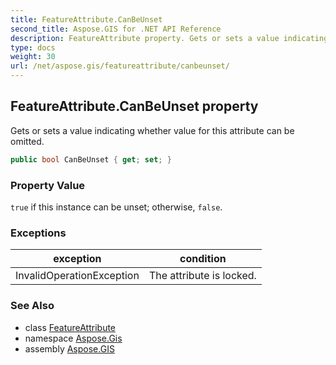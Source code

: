 ```yaml
---
title: FeatureAttribute.CanBeUnset
second_title: Aspose.GIS for .NET API Reference
description: FeatureAttribute property. Gets or sets a value indicating whether value for this attribute can be omitted.
type: docs
weight: 30
url: /net/aspose.gis/featureattribute/canbeunset/
---
```

## FeatureAttribute.CanBeUnset property

Gets or sets a value indicating whether value for this attribute can be omitted.

```csharp
public bool CanBeUnset { get; set; }
```

### Property Value

`true` if this instance can be unset; otherwise, `false`.

### Exceptions

| exception | condition |
| --- | --- |
| InvalidOperationException | The attribute is locked. |

### See Also

* class [FeatureAttribute](../)
* namespace [Aspose.Gis](../../featureattribute/)
* assembly [Aspose.GIS](../../../)


